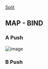 [Split](https://mdidehvar.github.io/VALMaster/split)

## MAP - BIND
### A Push
![image](https://user-images.githubusercontent.com/7889154/84332429-d3764e00-ab84-11ea-8c63-f245596ecd9c.png)

### B Push

### 
